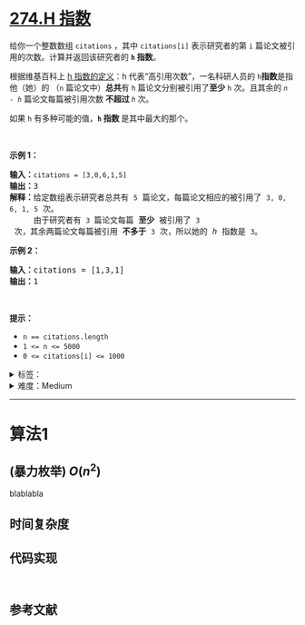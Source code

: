 # [274.H 指数](https://leetcode.cn/problems/h-index/)

<p>给你一个整数数组 <code>citations</code> ，其中 <code>citations[i]</code> 表示研究者的第 <code>i</code> 篇论文被引用的次数。计算并返回该研究者的 <strong><code>h</code><em>&nbsp;</em>指数</strong>。</p>

<p>根据维基百科上&nbsp;<a href="https://baike.baidu.com/item/h-index/3991452?fr=aladdin" target="_blank">h 指数的定义</a>：h 代表“高引用次数”，一名科研人员的 <code>h</code><strong>指数</strong>是指他（她）的 （<code>n</code> 篇论文中）<strong>总共</strong>有 <code>h</code> 篇论文分别被引用了<strong>至少</strong> <code>h</code> 次。且其余的 <em><code>n - h</code>&nbsp;</em>篇论文每篇被引用次数&nbsp;<strong>不超过 </strong><em><code>h</code> </em>次。</p>

<p>如果 <code>h</code><em> </em>有多种可能的值，<strong><code>h</code> 指数 </strong>是其中最大的那个。</p>

<p>&nbsp;</p>

<p><strong>示例 1：</strong></p>

<pre>
<strong>输入：</strong><code>citations = [3,0,6,1,5]</code>
<strong>输出：</strong>3 
<strong>解释：</strong>给定数组表示研究者总共有 <code>5</code> 篇论文，每篇论文相应的被引用了 <code>3, 0, 6, 1, 5</code> 次。
&nbsp;    由于研究者有 <code>3 </code>篇论文每篇 <strong>至少 </strong>被引用了 <code>3</code> 次，其余两篇论文每篇被引用 <strong>不多于</strong> <code>3</code> 次，所以她的 <em>h </em>指数是 <code>3</code>。</pre>

<p><strong>示例 2：</strong></p>

<pre>
<strong>输入：</strong>citations = [1,3,1]
<strong>输出：</strong>1
</pre>

<p>&nbsp;</p>

<p><strong>提示：</strong></p>

<ul>
	<li><code>n == citations.length</code></li>
	<li><code>1 &lt;= n &lt;= 5000</code></li>
	<li><code>0 &lt;= citations[i] &lt;= 1000</code></li>
</ul>


<details>
<summary>标签：</summary>
['数组', '计数排序', '排序']
</details>

<details>
<summary>难度：Medium</summary>
喜欢：275
</details>


----------

# 算法1

## (暴力枚举)  $O(n^2)$

blablabla

## 时间复杂度

## 代码实现

```java []

```

```cpp []

```

## 参考文献


